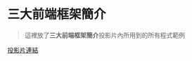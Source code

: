 # 三大前端框架簡介

> 這裡放了**三大前端框架簡介**投影片內所用到的所有程式範例

[投影片連結](https://docs.google.com/presentation/d/1w-2uXy0MR7DvJGlqbI52lS8UGXSVZ5ppSPGr6CnFBv8/edit?usp=sharing)


